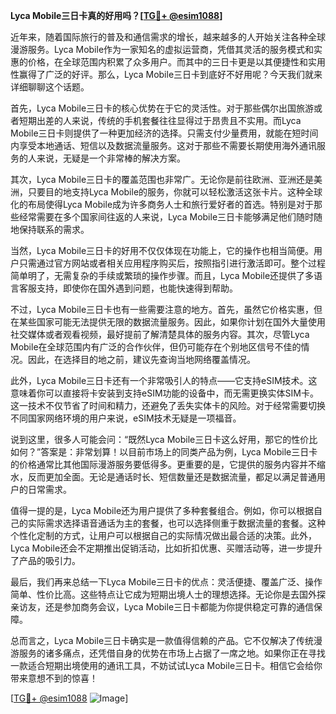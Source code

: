 **Lyca Mobile三日卡真的好用吗？[[TG💪+ @esim1088](https://t.me/s/esim1088)]**

近年来，随着国际旅行的普及和通信需求的增长，越来越多的人开始关注各种全球漫游服务。Lyca Mobile作为一家知名的虚拟运营商，凭借其灵活的服务模式和实惠的价格，在全球范围内积累了众多用户。而其中的三日卡更是以其便捷性和实用性赢得了广泛的好评。那么，Lyca Mobile三日卡到底好不好用呢？今天我们就来详细聊聊这个话题。

首先，Lyca Mobile三日卡的核心优势在于它的灵活性。对于那些偶尔出国旅游或者短期出差的人来说，传统的手机套餐往往显得过于昂贵且不实用。而Lyca Mobile三日卡则提供了一种更加经济的选择。只需支付少量费用，就能在短时间内享受本地通话、短信以及数据流量服务。这对于那些不需要长期使用海外通讯服务的人来说，无疑是一个非常棒的解决方案。

其次，Lyca Mobile三日卡的覆盖范围也非常广。无论你是前往欧洲、亚洲还是美洲，只要目的地支持Lyca Mobile的服务，你就可以轻松激活这张卡片。这种全球化的布局使得Lyca Mobile成为许多商务人士和旅行爱好者的首选。特别是对于那些经常需要在多个国家间往返的人来说，Lyca Mobile三日卡能够满足他们随时随地保持联系的需求。

当然，Lyca Mobile三日卡的好用不仅仅体现在功能上，它的操作也相当简便。用户只需通过官方网站或者相关应用程序购买后，按照指引进行激活即可。整个过程简单明了，无需复杂的手续或繁琐的操作步骤。而且，Lyca Mobile还提供了多语言客服支持，即使你在国外遇到问题，也能快速得到帮助。

不过，Lyca Mobile三日卡也有一些需要注意的地方。首先，虽然它价格实惠，但在某些国家可能无法提供无限的数据流量服务。因此，如果你计划在国外大量使用社交媒体或者观看视频，最好提前了解清楚具体的服务内容。其次，尽管Lyca Mobile在全球范围内有广泛的合作伙伴，但仍可能存在个别地区信号不佳的情况。因此，在选择目的地之前，建议先查询当地网络覆盖情况。

此外，Lyca Mobile三日卡还有一个非常吸引人的特点——它支持eSIM技术。这意味着你可以直接将卡安装到支持eSIM功能的设备中，而无需更换实体SIM卡。这一技术不仅节省了时间和精力，还避免了丢失实体卡的风险。对于经常需要切换不同国家网络环境的用户来说，eSIM技术无疑是一项福音。

说到这里，很多人可能会问：“既然Lyca Mobile三日卡这么好用，那它的性价比如何？”答案是：非常划算！以目前市场上的同类产品为例，Lyca Mobile三日卡的价格通常比其他国际漫游服务要低得多。更重要的是，它提供的服务内容并不缩水，反而更加全面。无论是通话时长、短信数量还是数据流量，都足以满足普通用户的日常需求。

值得一提的是，Lyca Mobile还为用户提供了多种套餐组合。例如，你可以根据自己的实际需求选择语音通话为主的套餐，也可以选择侧重于数据流量的套餐。这种个性化定制的方式，让用户可以根据自己的实际情况做出最合适的决策。此外，Lyca Mobile还会不定期推出促销活动，比如折扣优惠、买赠活动等，进一步提升了产品的吸引力。

最后，我们再来总结一下Lyca Mobile三日卡的优点：灵活便捷、覆盖广泛、操作简单、性价比高。这些特点让它成为短期出境人士的理想选择。无论你是去国外探亲访友，还是参加商务会议，Lyca Mobile三日卡都能为你提供稳定可靠的通信保障。

总而言之，Lyca Mobile三日卡确实是一款值得信赖的产品。它不仅解决了传统漫游服务的诸多痛点，还凭借自身的优势在市场上占据了一席之地。如果你正在寻找一款适合短期出境使用的通讯工具，不妨试试Lyca Mobile三日卡。相信它会给你带来意想不到的惊喜！

[[TG💪+ @esim1088](https://t.me/s/esim1088) ![Image](https://i.postimg.cc/4NQfJmqS/Snipaste-2025-05-13-00-14-12.png)]